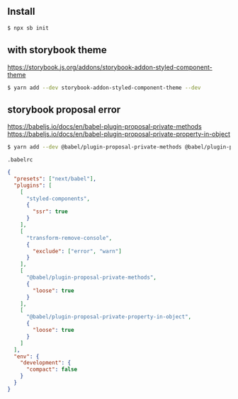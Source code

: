 ## Install

```bash
$ npx sb init
```

## with storybook theme

https://storybook.js.org/addons/storybook-addon-styled-component-theme

```bash
$ yarn add --dev storybook-addon-styled-component-theme --dev
```

## storybook proposal error

https://babeljs.io/docs/en/babel-plugin-proposal-private-methods
https://babeljs.io/docs/en/babel-plugin-proposal-private-property-in-object

```bash
$ yarn add --dev @babel/plugin-proposal-private-methods @babel/plugin-proposal-private-property-in-object
```

`.babelrc`

```json
{
  "presets": ["next/babel"],
  "plugins": [
    [
      "styled-components",
      {
        "ssr": true
      }
    ],
    [
      "transform-remove-console",
      {
        "exclude": ["error", "warn"]
      }
    ],
    [
      "@babel/plugin-proposal-private-methods",
      {
        "loose": true
      }
    ],
    [
      "@babel/plugin-proposal-private-property-in-object",
      {
        "loose": true
      }
    ]
  ],
  "env": {
    "development": {
      "compact": false
    }
  }
}
```
